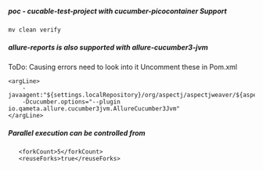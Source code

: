 ##### poc - cucable-test-project with cucumber-picocontainer Support

```
mv clean verify
```


##### allure-reports is also supported with allure-cucumber3-jvm
ToDo: Causing errors need to look into it
Uncomment these in Pom.xml
```
<argLine>
	-javaagent:"${settings.localRepository}/org/aspectj/aspectjweaver/${aspectj.version}/aspectjweaver-${aspectj.version}.jar"
	-Dcucumber.options="--plugin io.qameta.allure.cucumber3jvm.AllureCucumber3Jvm"
</argLine>
```


##### Parallel execution can be controlled from
       <forkCount>5</forkCount>
       <reuseForks>true</reuseForks>
